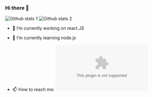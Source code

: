 ### Hi there 👋



![Github stats 1](https://github-readme-stats.vercel.app/api?username=oguzhancoruk&show_icons=true&theme=gradient) 
![Github stats 2](https://github-readme-stats.vercel.app/api?username=oguzhancoruk&show_icons=true&theme=radical)


- 🔭 I’m currently working on react.JS
- 🌱 I’m currently learning node.js

- 📫 How to reach me: ![Mail](oguzcoruk6161@gmail.com)


